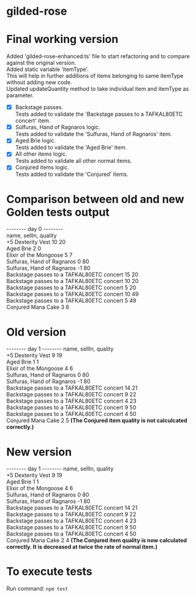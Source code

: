 # gilded-rose
# Final working version

Added 'gilded-rose-enhanced.ts' file to start refactoring and to compare against the original version.\
Added static variable 'itemType'.\
This will help in further additions of items belonging to same itemType without adding new code.\
Updated updateQuantity method to take individual item and itemType as parameter.

- [x] Backstage passes.\
Tests added to validate the 'Backstage passes to a TAFKAL80ETC concert' item.
- [x] Sulfuras, Hand of Ragnaros logic.\
Tests added to validate the 'Sulfuras, Hand of Ragnaros' item.
- [x] Aged Brie logic.\
Tests added to validate the 'Aged Brie' item.
- [x] All other items logic.\
Tests added to validate all other normal items.
- [x] Conjured items logic.\
Tests added to validate the 'Conjured' items.

# Comparison between old and new Golden tests output

-------- day 0 --------\
name, sellIn, quality\
+5 Dexterity Vest 10 20\
Aged Brie 2 0\
Elixir of the Mongoose 5 7\
Sulfuras, Hand of Ragnaros 0 80\
Sulfuras, Hand of Ragnaros -1 80\
Backstage passes to a TAFKAL80ETC concert 15 20\
Backstage passes to a TAFKAL80ETC concert 10 20\
Backstage passes to a TAFKAL80ETC concert 5 20\
Backstage passes to a TAFKAL80ETC concert 10 49\
Backstage passes to a TAFKAL80ETC concert 5 49\
Conjured Mana Cake 3 6

# Old version
-------- day 1 --------
name, sellIn, quality\
+5 Dexterity Vest 9 19\
Aged Brie 1 1\
Elixir of the Mongoose 4 6\
Sulfuras, Hand of Ragnaros 0 80\
Sulfuras, Hand of Ragnaros -1 80\
Backstage passes to a TAFKAL80ETC concert 14 21\
Backstage passes to a TAFKAL80ETC concert 9 22\
Backstage passes to a TAFKAL80ETC concert 4 23\
Backstage passes to a TAFKAL80ETC concert 9 50\
Backstage passes to a TAFKAL80ETC concert 4 50\
Conjured Mana Cake 2 5 **(The Conjured item quality is not calculcated correctly.)**

# New version
-------- day 1 --------
name, sellIn, quality\
+5 Dexterity Vest 9 19\
Aged Brie 1 1\
Elixir of the Mongoose 4 6\
Sulfuras, Hand of Ragnaros 0 80\
Sulfuras, Hand of Ragnaros -1 80\
Backstage passes to a TAFKAL80ETC concert 14 21\
Backstage passes to a TAFKAL80ETC concert 9 22\
Backstage passes to a TAFKAL80ETC concert 4 23\
Backstage passes to a TAFKAL80ETC concert 9 50\
Backstage passes to a TAFKAL80ETC concert 4 50\
Conjured Mana Cake 2 4 **(The Conjured item quality is now calculated correctly. It is decreased at twice the rate of normal item.)**

# To execute tests
Run command: `npm test`

